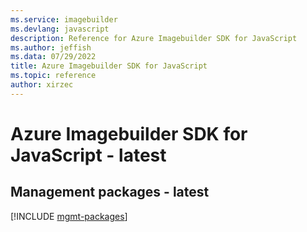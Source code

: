 ```yaml
---
ms.service: imagebuilder
ms.devlang: javascript
description: Reference for Azure Imagebuilder SDK for JavaScript
ms.author: jeffish
ms.data: 07/29/2022
title: Azure Imagebuilder SDK for JavaScript
ms.topic: reference
author: xirzec
---
```

# Azure Imagebuilder SDK for JavaScript - latest

## Management packages - latest
[!INCLUDE [mgmt-packages](imagebuilder-mgmt-index.md)]
